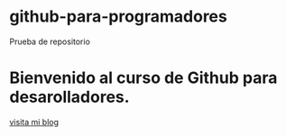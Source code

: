 # github-para-programadores
Prueba de repositorio
# Bienvenido al curso de Github para desarolladores.
[visita mi blog](https://github.com/yakairi/)

